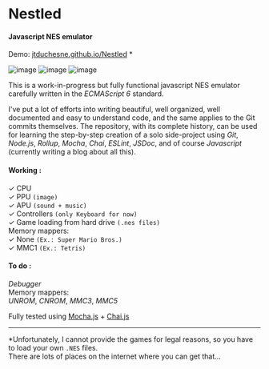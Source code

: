 # Nestled

#### Javascript NES emulator

Demo: [jtduchesne.github.io/Nestled](https://jtduchesne.github.io/Nestled) *

![image](https://user-images.githubusercontent.com/580063/122583876-b2fa9280-d027-11eb-8345-8eb39645e43e.png)
![image](https://user-images.githubusercontent.com/580063/122583955-c9a0e980-d027-11eb-919a-608ddf401cb6.png)
![image](https://user-images.githubusercontent.com/580063/122584378-4af87c00-d028-11eb-9724-57d15b3e1b5c.png)

This is a work-in-progress but fully functional javascript NES emulator carefully written in the *ECMAScript 6* standard.

I've put a lot of efforts into writing beautiful, well organized, well documented and easy to understand code, and the same applies to the Git commits themselves. The repository, with its complete history, can be used for learning the step-by-step creation of a solo side-project using *Git*, *Node.js*, *Rollup*, *Mocha*, *Chai*, *ESLint*, *JSDoc*, and of course *Javascript* (currently writing a blog about all this).

#### Working :  
  ✓ CPU  
  ✓ PPU `(image)`  
  ✓ APU `(sound + music)`  
  ✓ Controllers `(only Keyboard for now)`  
  ✓ Game loading from hard drive `(.nes files)`  
  Memory mappers:  
  ✓ None `(Ex.: Super Mario Bros.)`  
  ✓ MMC1 `(Ex.: Tetris)`  
#### To do :  
  *Debugger*  
  Memory mappers:  
  *UNROM*, *CNROM*, *MMC3*, *MMC5*  

Fully tested using [Mocha.js](http://mochajs.org/) + [Chai.js](http://chaijs.com/)

-----
*Unfortunately, I cannot provide the games for legal reasons, so you have to load your own `.NES` files.  
There are lots of places on the internet where you can get that...
